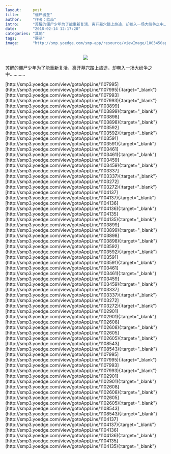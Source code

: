 ```yaml
---
layout:     post
title:      "僵尸器圣"
author:     "作者：蓝茄"
intro:      "苏醒的僵尸少年为了能重新复活，离开墓穴踏上旅途，却卷入一场大纷争之中…………"
date:       "2018-02-14 12:17:20"
categories: "其他"
tags:       "器圣"
image:      "http://smp.yoedge.com/smp-app/resource/viewImage/1003450appline.png"
---
```

<div style="text-align: center">
<p><img src="http://smp.yoedge.com/smp-app/resource/viewImage/1003450appline.png"/></p>
</div>
<p class="post-meta">
<span>苏醒的僵尸少年为了能重新复活，离开墓穴踏上旅途，却卷入一场大纷争之中…………</span>
</p>
[http://smp3.yoedge.com/view/gotoAppLine/1107995](http://smp3.yoedge.com/view/gotoAppLine/1107995){:target="_blank"}
[http://smp3.yoedge.com/view/gotoAppLine/1107993](http://smp3.yoedge.com/view/gotoAppLine/1107993){:target="_blank"}
[http://smp3.yoedge.com/view/gotoAppLine/1103899](http://smp3.yoedge.com/view/gotoAppLine/1103899){:target="_blank"}
[http://smp3.yoedge.com/view/gotoAppLine/1103898](http://smp3.yoedge.com/view/gotoAppLine/1103898){:target="_blank"}
[http://smp3.yoedge.com/view/gotoAppLine/1103592](http://smp3.yoedge.com/view/gotoAppLine/1103592){:target="_blank"}
[http://smp3.yoedge.com/view/gotoAppLine/1103591](http://smp3.yoedge.com/view/gotoAppLine/1103591){:target="_blank"}
[http://smp3.yoedge.com/view/gotoAppLine/1103461](http://smp3.yoedge.com/view/gotoAppLine/1103461){:target="_blank"}
[http://smp3.yoedge.com/view/gotoAppLine/1103459](http://smp3.yoedge.com/view/gotoAppLine/1103459){:target="_blank"}
[http://smp3.yoedge.com/view/gotoAppLine/1103337](http://smp3.yoedge.com/view/gotoAppLine/1103337){:target="_blank"}
[http://smp3.yoedge.com/view/gotoAppLine/1103272](http://smp3.yoedge.com/view/gotoAppLine/1103272){:target="_blank"}
[http://smp3.yoedge.com/view/gotoAppLine/1104137](http://smp3.yoedge.com/view/gotoAppLine/1104137){:target="_blank"}
[http://smp3.yoedge.com/view/gotoAppLine/1104136](http://smp3.yoedge.com/view/gotoAppLine/1104136){:target="_blank"}
[http://smp3.yoedge.com/view/gotoAppLine/1104135](http://smp3.yoedge.com/view/gotoAppLine/1104135){:target="_blank"}
[http://smp3.yoedge.com/view/gotoAppLine/1103899](http://smp3.yoedge.com/view/gotoAppLine/1103899){:target="_blank"}
[http://smp3.yoedge.com/view/gotoAppLine/1103898](http://smp3.yoedge.com/view/gotoAppLine/1103898){:target="_blank"}
[http://smp3.yoedge.com/view/gotoAppLine/1103592](http://smp3.yoedge.com/view/gotoAppLine/1103592){:target="_blank"}
[http://smp3.yoedge.com/view/gotoAppLine/1103591](http://smp3.yoedge.com/view/gotoAppLine/1103591){:target="_blank"}
[http://smp3.yoedge.com/view/gotoAppLine/1103461](http://smp3.yoedge.com/view/gotoAppLine/1103461){:target="_blank"}
[http://smp3.yoedge.com/view/gotoAppLine/1103459](http://smp3.yoedge.com/view/gotoAppLine/1103459){:target="_blank"}
[http://smp3.yoedge.com/view/gotoAppLine/1103337](http://smp3.yoedge.com/view/gotoAppLine/1103337){:target="_blank"}
[http://smp3.yoedge.com/view/gotoAppLine/1103272](http://smp3.yoedge.com/view/gotoAppLine/1103272){:target="_blank"}
[http://smp3.yoedge.com/view/gotoAppLine/1102901](http://smp3.yoedge.com/view/gotoAppLine/1102901){:target="_blank"}
[http://smp3.yoedge.com/view/gotoAppLine/1102608](http://smp3.yoedge.com/view/gotoAppLine/1102608){:target="_blank"}
[http://smp3.yoedge.com/view/gotoAppLine/1102605](http://smp3.yoedge.com/view/gotoAppLine/1102605){:target="_blank"}
[http://smp3.yoedge.com/view/gotoAppLine/1108543](http://smp3.yoedge.com/view/gotoAppLine/1108543){:target="_blank"}
[http://smp3.yoedge.com/view/gotoAppLine/1107995](http://smp3.yoedge.com/view/gotoAppLine/1107995){:target="_blank"}
[http://smp3.yoedge.com/view/gotoAppLine/1107993](http://smp3.yoedge.com/view/gotoAppLine/1107993){:target="_blank"}
[http://smp3.yoedge.com/view/gotoAppLine/1102901](http://smp3.yoedge.com/view/gotoAppLine/1102901){:target="_blank"}
[http://smp3.yoedge.com/view/gotoAppLine/1102608](http://smp3.yoedge.com/view/gotoAppLine/1102608){:target="_blank"}
[http://smp3.yoedge.com/view/gotoAppLine/1102605](http://smp3.yoedge.com/view/gotoAppLine/1102605){:target="_blank"}
[http://smp3.yoedge.com/view/gotoAppLine/1108543](http://smp3.yoedge.com/view/gotoAppLine/1108543){:target="_blank"}
[http://smp3.yoedge.com/view/gotoAppLine/1104137](http://smp3.yoedge.com/view/gotoAppLine/1104137){:target="_blank"}
[http://smp3.yoedge.com/view/gotoAppLine/1104136](http://smp3.yoedge.com/view/gotoAppLine/1104136){:target="_blank"}
[http://smp3.yoedge.com/view/gotoAppLine/1104135](http://smp3.yoedge.com/view/gotoAppLine/1104135){:target="_blank"}



